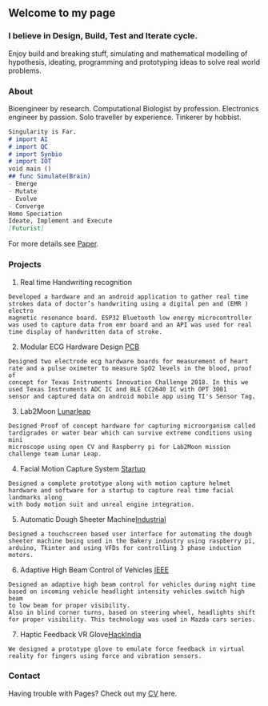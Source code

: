 ## Welcome to my page

### I believe in Design, Build, Test and Iterate cycle.

Enjoy build and breaking stuff, simulating and mathematical modelling of hypothesis, ideating, programming and prototyping ideas to solve real world problems.

### About
Bioengineer by research.
Computational Biologist by profession.
Electronics engineer by passion.
Solo traveller by experience.
Tinkerer by hobbist.

```markdown
Singularity is Far.
# import AI
# import QC
# import Synbio
# import IOT
void main ()
## func Simulate(Brain)
- Emerge
- Mutate
- Evolve
- Converge
Homo Speciation
Ideate, Implement and Execute
[Futurist]
```
For more details see [Paper](https://www.intechopen.com/books/synthetic-biology-new-interdisciplinary-science/synthetic-biology-artificial-intelligence-and-quantum-computing).

### Projects
1. Real time Handwriting recognition
````
Developed a hardware and an android application to gather real time strokes data of doctor’s handwriting using a digital pen and (EMR ) electro
magnetic resonance board. ESP32 Bluetooth low energy microcontroller was used to capture data from emr board and an API was used for real
time display of handwritten data of stroke.
````
2. Modular ECG Hardware Design [PCB](https://www.freelancer.in/u/ghanendra22/portfolio/Bluetooth-Low-Energy-RF-PCB-to-gather-ambient-light-data-4521156?w=f&ngsw-bypass=)
````
Designed two electrode ecg hardware boards for measurement of heart rate and a pulse oximeter to measure SpO2 levels in the blood, proof of
concept for Texas Instruments Innovation Challenge 2018. In this we used Texas Instruments ADC IC and BLE CC2640 IC with OPT 3001
sensor and captured data on android mobile app using TI's Sensor Tag.
````
3. Lab2Moon [Lunarleap](https://www.youtube.com/watch?v=QQhw1NQdp1o&feature=youtu.be)
````
Designed Proof of concept hardware for capturing microorganism called tardigrades or water bear which can survive extreme conditions using mini
microscope using open CV and Raspberry pi for Lab2Moon mission challenge team Lunar Leap.
````
4. Facial Motion Capture System [Startup](https://www.youtube.com/watch?v=sC6cnasY9sw)
````
Designed a complete prototype along with motion capture helmet hardware and software for a startup to capture real time facial landmarks along
with body motion suit and unreal engine integration.
````
5. Automatic Dough Sheeter Machine[Industrial](https://www.freelancer.in/u/ghanendra22/portfolio/Industrial-Automatic-Dough-Sheeter-Machine-used-in-Bakery-4521276?w=f&ngsw-bypass=)
````
Designed a touchscreen based user interface for automating the dough sheeter machine being used in the Bakery industry using raspberry pi,
arduino, Tkinter and using VFDs for controlling 3 phase induction motors.
````
6. Adaptive High Beam Control of Vehicles [IEEE](https://transmitter.ieee.org/makerproject/view/28283)
````
Designed an adaptive high beam control for vehicles during night time based on incoming vehicle headlight intensity vehicles switch high beam
to low beam for proper visibility.
Also in blind corner turns, based on steering wheel, headlights shift for proper visibility. This technology was used in Mazda cars series.
````
7. Haptic Feedback VR Glove[HackIndia](https://devpost.com/software/feelvr)
````
We designed a prototype glove to emulate force feedback in virtual reality for fingers using force and vibration sensors.
````

### Contact
Having trouble with Pages? Check out my [CV](https://github.com/Ghanendra19213/Hi/blob/master/ghanendra_CV.pdf) here.
